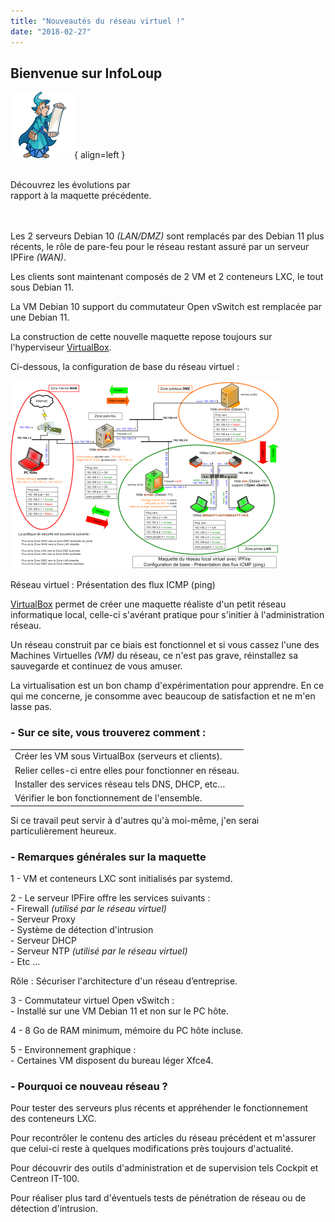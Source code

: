 ```yaml
---
title: "Nouveautés du réseau virtuel !"
date: "2018-02-27"
---
```


## Bienvenue sur InfoLoup

![Image - Lecteur des nouveautés](../wp-content/uploads/2021/12/magicien_bis.png){ align=left }

&nbsp;  
Découvrez les évolutions par  
rapport à la maquette précédente.  
&nbsp;  
&nbsp;  

Les 2 serveurs Debian 10 _(LAN/DMZ)_ sont remplacés par des Debian 11 plus récents, le rôle de pare-feu pour le réseau restant assuré par un serveur IPFire _(WAN)_.

Les clients sont maintenant composés de 2 VM et 2 conteneurs LXC, le tout sous Debian 11.

La VM Debian 10 support du commutateur Open vSwitch est remplacée par une Debian 11.

La construction de cette nouvelle maquette repose toujours sur l'hyperviseur [VirtualBox](https://www.virtualbox.org/).

Ci-dessous, la configuration de base du réseau virtuel :

[![Synoptique - Réseau virtuel : Présentation des flux ICMP (ping)](../wp-content/uploads/2018/05/maquette-base-ipfire-430x301.png "Cliquez pour agrandir l'image")](../wp-content/uploads/2018/05/maquette-base-ipfire.png)

Réseau virtuel : Présentation des flux ICMP (ping)

[VirtualBox](https://www.virtualbox.org/) permet de créer une maquette réaliste d'un petit réseau informatique local, celle-ci s'avérant pratique pour s'initier à l'administration réseau.

Un réseau construit par ce biais est fonctionnel et si vous cassez l'une des Machines Virtuelles _(VM)_ du réseau, ce n'est pas grave, réinstallez sa sauvegarde et continuez de vous amuser.

La virtualisation est un bon champ d'expérimentation pour apprendre. En ce qui me concerne, je consomme avec beaucoup de satisfaction et ne m'en lasse pas.

### - Sur ce site, vous trouverez comment :

<table class="has-background"><tbody><tr><td>Créer les VM sous VirtualBox (serveurs et clients).</td></tr><tr><td>Relier celles-ci entre elles pour fonctionner en réseau.</td></tr><tr><td>Installer des services réseau tels DNS, DHCP, etc…</td></tr><tr><td>Vérifier le bon fonctionnement de l'ensemble.</td></tr></tbody></table>

Si ce travail peut servir à d'autres qu'à moi-même, j'en serai particulièrement heureux.

### \- Remarques générales sur la maquette

1 - VM et conteneurs LXC sont initialisés par systemd.

2 - Le serveur IPFire offre les services suivants :  
\- Firewall _(utilisé par le réseau virtuel)_  
\- Serveur Proxy  
\- Système de détection d'intrusion  
\- Serveur DHCP  
\- Serveur NTP _(utilisé par le réseau virtuel)_  
\- Etc ...

Rôle : Sécuriser l'architecture d'un réseau d’entreprise.

3 - Commutateur virtuel Open vSwitch :  
\- Installé sur une VM Debian 11 et non sur le PC hôte.

4 -  8 Go de RAM minimum, mémoire du PC hôte incluse.

5 - Environnement graphique :  
\- Certaines VM disposent du bureau léger Xfce4. 

### \- Pourquoi ce nouveau réseau ?

Pour tester des serveurs plus récents et appréhender le fonctionnement des conteneurs LXC.

Pour recontrôler le contenu des articles du réseau précédent et m'assurer que celui-ci reste à quelques modifications près toujours d'actualité.

Pour découvrir des outils d'administration et de supervision tels Cockpit et Centreon IT-100.

Pour réaliser plus tard d'éventuels tests de pénétration de réseau ou de détection d'intrusion.
